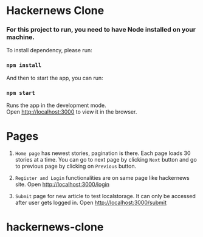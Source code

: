 # Hackernews Clone

### For this project to run, you need to have Node installed on your machine.

To install dependency, please run:

### `npm install`

And then to start the app, you can run:

### `npm start`

Runs the app in the development mode.\
Open [http://localhost:3000](http://localhost:3000) to view it in the browser.

# Pages

1. `Home page` has newest stories, pagination is there.
   Each page loads 30 stories at a time.
   You can go to next page by clicking `Next` button and go to previous page by clicking on `Previous` button.

2. `Register and Login` functionalities are on same page like hackernews site.
   Open [http://localhost:3000/login](http://localhost:3000/login)

3. `Submit` page for new article to test localstorage.
   It can only be accessed after user gets logged in.
   Open [http://localhost:3000/submit](http://localhost:3000/submit)

# hackernews-clone
